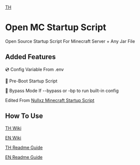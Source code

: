 [TH](https://github.com/ThelabDevelopment/Open_MC_Startup_Script/blob/main/GuideAndInfo/THReadme.md)
# Open MC Startup Script
Open Source Startup Script For Minecraft Server + Any Jar File


## Added Features
💿 Config Variable From .env

📃 Pre-Boot Startup Script

📀 Bypass Mode If --bypass or -bp to run built-in config

Edited From [Nullxz Minecraft Startup Script](https://github.com/nullxz/minecraft-start-script)

## How To Use
[TH Wiki]()

[EN Wiki]()

[TH Readme Guide]()

[EN Readme Guide]()
